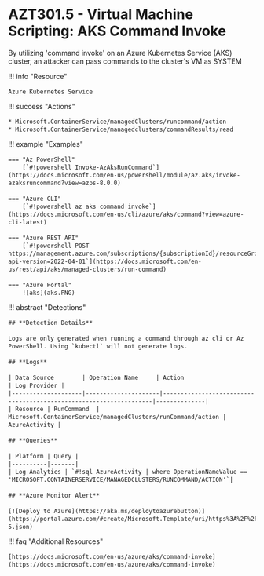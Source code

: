 # AZT301.5 - Virtual Machine Scripting: AKS Command Invoke

By utilizing 'command invoke' on an Azure Kubernetes Service (AKS) cluster, an attacker can pass commands to the cluster's VM as SYSTEM

!!! info "Resource" 

	Azure Kubernetes Service

!!! success "Actions" 

	* Microsoft.ContainerService/managedClusters/runcommand/action
	* Microsoft.ContainerService/managedclusters/commandResults/read

!!! example "Examples"

    === "Az PowerShell"
		[`#!powershell Invoke-AzAksRunCommand`](https://docs.microsoft.com/en-us/powershell/module/az.aks/invoke-azaksruncommand?view=azps-8.0.0)
		
    === "Azure CLI"
        [`#!powershell az aks command invoke`](https://docs.microsoft.com/en-us/cli/azure/aks/command?view=azure-cli-latest)
		
    === "Azure REST API"	
		[`#!powershell POST https://management.azure.com/subscriptions/{subscriptionId}/resourceGroups/{resourceGroupName}/providers/Microsoft.ContainerService/managedClusters/{resourceName}/runCommand?api-version=2022-04-01`](https://docs.microsoft.com/en-us/rest/api/aks/managed-clusters/run-command)

    === "Azure Portal"
    	![aks](aks.PNG)
 
!!! abstract "Detections"

	## **Detection Details**
	
	Logs are only generated when running a command through az cli or Az PowerShell. Using `kubectl` will not generate logs.

	## **Logs** 

    | Data Source        | Operation Name     | Action                                                            | Log Provider |
    |--------------------|---------------------|-------------------------------------------------------------------|--------------|
    | Resource | RunCommand	 | Microsoft.ContainerService/managedClusters/runCommand/action	| AzureActivity |

	## **Queries**

	| Platform | Query |
    |----------|-------|
	| Log Analytics | `#!sql AzureActivity | where OperationNameValue == 'MICROSOFT.CONTAINERSERVICE/MANAGEDCLUSTERS/RUNCOMMAND/ACTION'`|

	## **Azure Monitor Alert**
	
	[![Deploy to Azure](https://aka.ms/deploytoazurebutton)](https://portal.azure.com/#create/Microsoft.Template/uri/https%3A%2F%2Fraw.githubusercontent.com%2Fmicrosoft%2FAzDetectSuite%2Fmain%2FAzureThreatResearchMatrix%2FExecution%2FAZT301%2FAZT301-5.json)

!!! faq "Additional Resources"

	[https://docs.microsoft.com/en-us/azure/aks/command-invoke](https://docs.microsoft.com/en-us/azure/aks/command-invoke)
